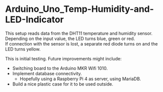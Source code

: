 # Arduino_Uno_Temp-Humidity-and-LED-Indicator

This setup reads data from the DHT11 temperature and humidity sensor. <br>
Depending on the input value, the LED turns blue, green or red. <br>
If connection with the sensor is lost, a separate red diode turns on and the LED turns yellow.

This is initial testing. Future improvements might include:
- Switching board to the Arduino MKR Wifi 1010.
- Implement database connectivity.
  - Hopefully using a Raspberry Pi 4 as server, using MariaDB.
- Build a nice plastic case for it to be used outside.
